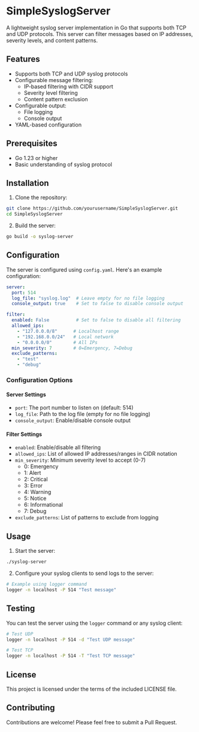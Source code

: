 # SimpleSyslogServer

A lightweight syslog server implementation in Go that supports both TCP and UDP protocols. This server can filter messages based on IP addresses, severity levels, and content patterns.

## Features

- Supports both TCP and UDP syslog protocols
- Configurable message filtering:
  - IP-based filtering with CIDR support
  - Severity level filtering
  - Content pattern exclusion
- Configurable output:
  - File logging
  - Console output
- YAML-based configuration

## Prerequisites

- Go 1.23 or higher
- Basic understanding of syslog protocol

## Installation

1. Clone the repository:
```bash
git clone https://github.com/yourusername/SimpleSyslogServer.git
cd SimpleSyslogServer
```

2. Build the server:
```bash
go build -o syslog-server
```

## Configuration

The server is configured using `config.yaml`. Here's an example configuration:

```yaml
server:
  port: 514
  log_file: "syslog.log"  # Leave empty for no file logging
  console_output: true    # Set to false to disable console output

filter:
  enabled: False          # Set to false to disable all filtering
  allowed_ips:
    - "127.0.0.0/8"      # Localhost range
    - "192.168.0.0/24"   # Local network
    - "0.0.0.0/0"        # All IPs
  min_severity: 7        # 0=Emergency, 7=Debug
  exclude_patterns:
    - "test"
    - "debug"
```

### Configuration Options

#### Server Settings
- `port`: The port number to listen on (default: 514)
- `log_file`: Path to the log file (empty for no file logging)
- `console_output`: Enable/disable console output

#### Filter Settings
- `enabled`: Enable/disable all filtering
- `allowed_ips`: List of allowed IP addresses/ranges in CIDR notation
- `min_severity`: Minimum severity level to accept (0-7)
  - 0: Emergency
  - 1: Alert
  - 2: Critical
  - 3: Error
  - 4: Warning
  - 5: Notice
  - 6: Informational
  - 7: Debug
- `exclude_patterns`: List of patterns to exclude from logging

## Usage

1. Start the server:
```bash
./syslog-server
```

2. Configure your syslog clients to send logs to the server:
```bash
# Example using logger command
logger -n localhost -P 514 "Test message"
```

## Testing

You can test the server using the `logger` command or any syslog client:

```bash
# Test UDP
logger -n localhost -P 514 -d "Test UDP message"

# Test TCP
logger -n localhost -P 514 -T "Test TCP message"
```

## License

This project is licensed under the terms of the included LICENSE file.

## Contributing

Contributions are welcome! Please feel free to submit a Pull Request. 